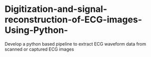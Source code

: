 # Digitization-and-signal-reconstruction-of-ECG-images-Using-Python-
Develop a python based pipeline to extract ECG waveform data from scanned or captured ECG images
